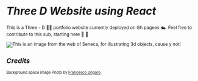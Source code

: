 # *Three D Website using React*
<sub>
This is a Three - D 🤦‍♂️ portfolio website currently deployed on Gh pagees 🛳️. Feel free to contribute to this sub, starting here 🤙 💠 


![This is an image from the web of Seneca, for illustrating 3d objects, cause y not!](https://m.media-amazon.com/images/I/416NAHJ2+ES._AC_SX679_.jpg)
</sub>
<sub> 
## *Credits* 

<sub> Background space image Photo by [Francesco Ungaro](https://www.pexels.com/photo/starry-sky-998641/). </sub>


